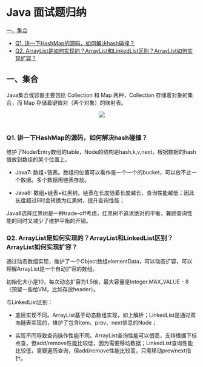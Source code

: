# Java 面试题归纳
<!-- GFM-TOC -->
[一、集合](#一集合)
  * [Q1. 讲一下HashMap的源码，如何解决hash碰撞？](#)
  * [Q2. ArrayList是如何实现的？ArrayList和LinkedList区别？ArrayList如何实现扩容？](#)
<!-- GFM-TOC -->

## 一、集合

Java集合或容器主要包括 Collection 和 Map 两种，Collection 存储着对象的集合，而 Map 存储着键值对（两个对象）的映射表。

<div align="center"> <img src="https://cs-notes-1256109796.cos.ap-guangzhou.myqcloud.com/image-20191208220948084.png"/> </div><br>

### Q1. 讲一下HashMap的源码，如何解决hash碰撞？
维护了Node/Entry数组的table，Node的结构是hash,k,v,next，根据数据的hash值放到数组的某个位置上。

- Java7: 数组+链表。数组的位置可以看作是一个一个的bucket，可以放不止一个数据。多个数据用链表存放。

- Java8: 数组+链表+红黑树。链表在长度随着长度越长，查询性能越低；因此长度超过8时会转换为红黑树，提升查询性能；

Java8选择红黑树是一种trade-off考虑，红黑树不追求绝对的平衡，兼顾查询性能的同时又减少了维护平衡的开销。


### Q2. ArrayList是如何实现的？ArrayList和LinkedList区别？ArrayList如何实现扩容？

通过动态数组实现，维护了一个Object数组elementData，可以动态扩容，可以理解ArrayList是一个自动扩容的数组。

初始化大小是10，每次动态扩容为1.5倍，最大容量是Integer.MAX_VALUE - 8（预留一些给VM，比如存放header）。

与LinkedList区别：

- 底层实现不同。ArrayList基于动态数组实现，如上解析；LinkedList是通过双向链表实现的，维护了包含item、prev、next信息的Node；

- 实现不同导致查询操作性能不同。ArrayList查询性能可以很高，支持根据下标点查，但add/remove性能比较低，因为需要移动数据；LinkedList查询性能比较低，需要遍历查询，但add/remove性能比较高，只需移动prev/next指针。

